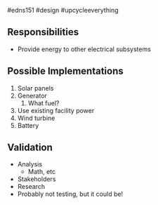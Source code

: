 #edns151 #design #upcycleeverything 
## Responsibilities
- Provide energy to other electrical subsystems

## Possible Implementations
1. Solar panels
2. Generator
	1. What fuel?
3. Use existing facility power
4. Wind turbine
5. Battery

## Validation
- Analysis
	- Math, etc
- Stakeholders
- Research
- Probably not testing, but it could be!